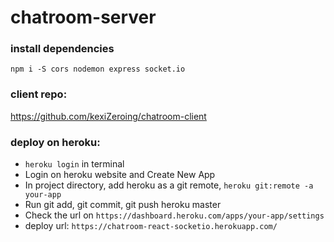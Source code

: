 # chatroom-server

### install dependencies
`npm i -S cors nodemon express socket.io`

### client repo:
https://github.com/kexiZeroing/chatroom-client

### deploy on heroku:
- `heroku login` in terminal
- Login on heroku website and Create New App
- In project directory, add heroku as a git remote, `heroku git:remote -a your-app`
- Run git add, git commit, git push heroku master
- Check the url on `https://dashboard.heroku.com/apps/your-app/settings`
- deploy url: `https://chatroom-react-socketio.herokuapp.com/`
